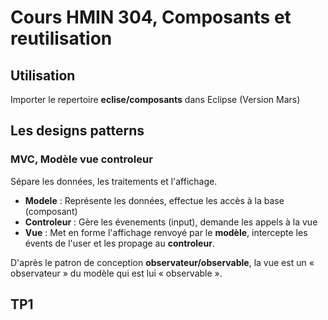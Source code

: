 # Cours HMIN 304, Composants et reutilisation

## Utilisation
Importer le repertoire **eclise/composants** dans Eclipse (Version Mars)

## Les designs patterns

### MVC, Modèle vue controleur
Sépare les données, les traitements et l'affichage.
- **Modele** : Représente les données, effectue les accès à la base (composant)
- **Controleur** : Gère les évenements (input), demande les appels à la vue
- **Vue** : Met en forme l'affichage renvoyé par le **modèle**, intercepte les évents de l'user et les propage au **controleur**. 

D'après le patron de conception **observateur/observable**, la vue est un « observateur » du modèle qui est lui « observable ».




## TP1

